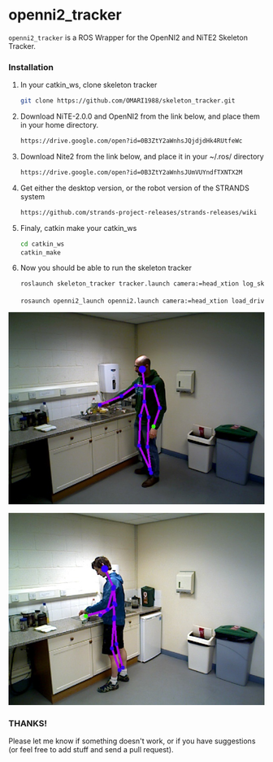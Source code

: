 openni2_tracker
===============

`openni2_tracker` is a ROS Wrapper for the OpenNI2 and NiTE2 Skeleton Tracker.

### Installation
1. In your catkin_ws, clone skeleton tracker

    ```bash
    git clone https://github.com/OMARI1988/skeleton_tracker.git
    ```

2. Download NiTE-2.0.0 and OpenNI2 from the link below, and place them in your home directory.

    ```bash
    https://drive.google.com/open?id=0B3ZtY2aWnhsJQjdjdHk4RUtfeWc
    ```

3. Download Nite2 from the link below, and place it in your ~/.ros/ directory

    ```bash
    https://drive.google.com/open?id=0B3ZtY2aWnhsJUmVUYndfTXNTX2M
    ```

4. Get either the desktop version, or the robot version of the STRANDS system

    ```bash
    https://github.com/strands-project-releases/strands-releases/wiki
    ```

5. Finaly, catkin make your catkin_ws

    ```bash
    cd catkin_ws
    catkin_make
    ```

6. Now you should be able to run the skeleton tracker

    ```bash
    roslaunch skeleton_tracker tracker.launch camera:=head_xtion log_skeleton:=True message_store:=people_skeleton

    rosaunch openni2_launch openni2.launch camera:=head_xtion load_driver:=False depth_registration:=True debayer_processing:=True sw_registered_processing:=True
    ```


![marker](https://raw.githubusercontent.com/OMARI1988/skeleton_tracker/master/images/ex_1.jpg)

![marker](https://raw.githubusercontent.com/OMARI1988/skeleton_tracker/master/images/ex_2.jpg)

### THANKS!
Please let me know if something doesn't work, or if you have suggestions (or feel free to add stuff and send a pull request).

